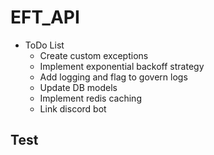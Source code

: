 # EFT_API

- ToDo List
  - Create custom exceptions
  - Implement exponential backoff strategy
  - Add logging and flag to govern logs
  - Update DB models
  - Implement redis caching
  - Link discord bot

## Test
